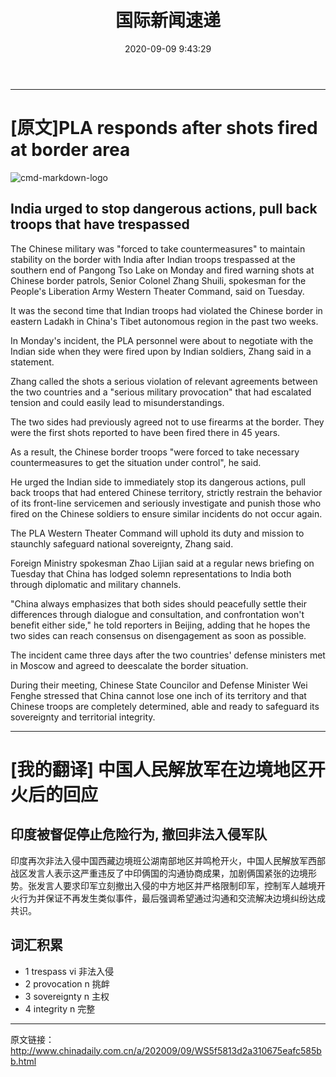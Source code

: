 ﻿---
title: 国际新闻速递
date: 2020-09-09 9:43:29
tags:
- Markdown
---

------

 # [原文]PLA responds after shots fired at border area
 

![cmd-markdown-logo](http://img2.chinadaily.com.cn/images/202009/09/5f5813d2a310675e209d0040.jpeg)

## India urged to stop dangerous actions, pull back troops that have trespassed
  
The Chinese military was "forced to take countermeasures" to maintain stability on the border with India after Indian troops trespassed at the southern end of Pangong Tso Lake on Monday and fired warning shots at Chinese border patrols, Senior Colonel Zhang Shuili, spokesman for the People's Liberation Army Western Theater Command, said on Tuesday.

It was the second time that Indian troops had violated the Chinese border in eastern Ladakh in China's Tibet autonomous region in the past two weeks.

In Monday's incident, the PLA personnel were about to negotiate with the Indian side when they were fired upon by Indian soldiers, Zhang said in a statement.

Zhang called the shots a serious violation of relevant agreements between the two countries and a "serious military provocation" that had escalated tension and could easily lead to misunderstandings.

The two sides had previously agreed not to use firearms at the border. They were the first shots reported to have been fired there in 45 years.

As a result, the Chinese border troops "were forced to take necessary countermeasures to get the situation under control", he said.

He urged the Indian side to immediately stop its dangerous actions, pull back troops that had entered Chinese territory, strictly restrain the behavior of its front-line servicemen and seriously investigate and punish those who fired on the Chinese soldiers to ensure similar incidents do not occur again.

The PLA Western Theater Command will uphold its duty and mission to staunchly safeguard national sovereignty, Zhang said.

Foreign Ministry spokesman Zhao Lijian said at a regular news briefing on Tuesday that China has lodged solemn representations to India both through diplomatic and military channels.

"China always emphasizes that both sides should peacefully settle their differences through dialogue and consultation, and confrontation won't benefit either side," he told reporters in Beijing, adding that he hopes the two sides can reach consensus on disengagement as soon as possible.

The incident came three days after the two countries' defense ministers met in Moscow and agreed to deescalate the border situation.

During their meeting, Chinese State Councilor and Defense Minister Wei Fenghe stressed that China cannot lose one inch of its territory and that Chinese troops are completely determined, able and ready to safeguard its sovereignty and territorial integrity.
 
 ------
 
# [我的翻译] 中国人民解放军在边境地区开火后的回应

## 印度被督促停止危险行为, 撤回非法入侵军队
印度再次非法入侵中国西藏边境班公湖南部地区并鸣枪开火，中国人民解放军西部战区发言人表示这严重违反了中印俩国的沟通协商成果，加剧俩国紧张的边境形势。张发言人要求印军立刻撤出入侵的中方地区并严格限制印军，控制军人越境开火行为并保证不再发生类似事件，最后强调希望通过沟通和交流解决边境纠纷达成共识。


## 词汇积累
* 1 trespass        vi  非法入侵
* 2 provocation     n   挑衅
* 3 sovereignty     n   主权
* 4 integrity       n   完整

 ------

原文链接：http://www.chinadaily.com.cn/a/202009/09/WS5f5813d2a310675eafc585bb.html


